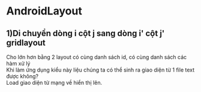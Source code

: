 # AndroidLayout

## 1)Di chuyển dòng i cột j sang dòng i' cột j' gridlayout<br/>
Cho lớn hơn bằng 2 layout có cùng danh sách id, có cùng danh sách các hàm xử lý<br/>
Khi làm ứng dụng kiểu này liệu chúng ta có thể sinh ra giao diện từ 1 file text được không?<br/>
Load giao diện từ mạng về hiển thị lên.
